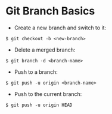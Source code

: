 # Git Branch Basics

* Create a new branch and switch to it:

```console
$ git checkout -b <new-branch>
```

* Delete a merged branch:

```console
$ git branch -d <branch-name>
```

* Push to a branch:

```console
$ git push -u origin <branch-name>
```

* Push to the current branch:

```console
$ git push -u origin HEAD
```
